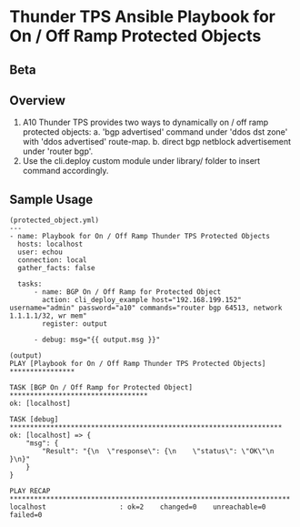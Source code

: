 # Thunder TPS Ansible Playbook for On / Off Ramp Protected Objects

## Beta
## Overview

  1. A10 Thunder TPS provides two ways to dynamically on / off ramp protected objects:
    a. 'bgp advertised' command under 'ddos dst zone' with 'ddos advertised' route-map. 
    b. direct bgp netblock advertisement under 'router bgp'.
  2. Use the cli.deploy custom module under library/ folder to insert command accordingly. 

## Sample Usage

```
(protected_object.yml)
---
- name: Playbook for On / Off Ramp Thunder TPS Protected Objects
  hosts: localhost
  user: echou
  connection: local
  gather_facts: false

  tasks:
      - name: BGP On / Off Ramp for Protected Object
        action: cli_deploy_example host="192.168.199.152" username="admin" password="a10" commands="router bgp 64513, network 1.1.1.1/32, wr mem"
        register: output

      - debug: msg="{{ output.msg }}"

(output)
PLAY [Playbook for On / Off Ramp Thunder TPS Protected Objects] ****************

TASK [BGP On / Off Ramp for Protected Object] **********************************
ok: [localhost]

TASK [debug] *******************************************************************
ok: [localhost] => {
    "msg": {
        "Result": "{\n  \"response\": {\n    \"status\": \"OK\"\n  }\n}"
    }
}

PLAY RECAP *********************************************************************
localhost                  : ok=2    changed=0    unreachable=0    failed=0
```
